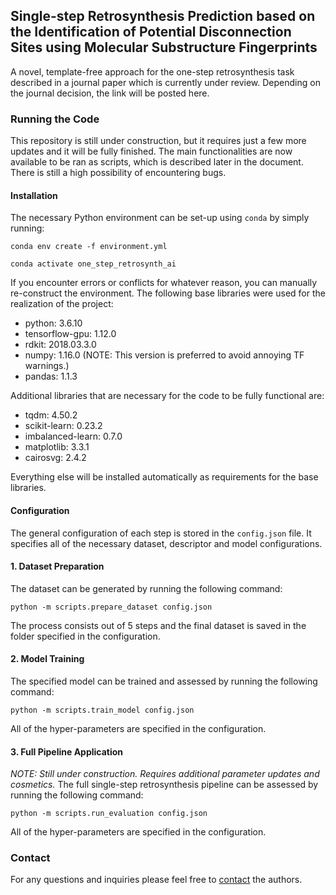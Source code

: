 ## Single-step Retrosynthesis Prediction based on the Identification of Potential Disconnection Sites using Molecular Substructure Fingerprints
A novel, template-free approach for the one-step retrosynthesis task described in a journal paper which is 
currently under review. Depending on the journal decision, the link will be posted here.

### Running the Code
This repository is still under construction, but it requires just a few more updates and it will be fully finished.
The main functionalities are now available to be ran as scripts, which is described later in the document.
There is still a high possibility of encountering bugs.  

#### Installation
The necessary Python environment can be set-up using ```conda``` by simply running:

```shell script
conda env create -f environment.yml
```
```shell script
conda activate one_step_retrosynth_ai
```

If you encounter errors or conflicts for whatever reason, you can manually re-construct the environment.
The following base libraries were used for the realization of the project:

* python: 3.6.10
* tensorflow-gpu: 1.12.0
* rdkit: 2018.03.3.0
* numpy: 1.16.0 (NOTE: This version is preferred to avoid annoying TF warnings.)
* pandas: 1.1.3

Additional libraries that are necessary for the code to be fully functional are:

* tqdm: 4.50.2
* scikit-learn: 0.23.2
* imbalanced-learn: 0.7.0
* matplotlib: 3.3.1
* cairosvg: 2.4.2

Everything else will be installed automatically as requirements for the base libraries.

#### Configuration
The general configuration of each step is stored in the ```config.json``` file.
It specifies all of the necessary dataset, descriptor and model configurations.

#### 1. Dataset Preparation
The dataset can be generated by running the following command:

```shell script
python -m scripts.prepare_dataset config.json
```
The process consists out of 5 steps and the final dataset is saved in the folder specified in the configuration. 

#### 2. Model Training
The specified model can be trained and assessed by running the following command:

```shell script
python -m scripts.train_model config.json
```
All of the hyper-parameters are specified in the configuration. 

#### 3. Full Pipeline Application
_NOTE: Still under construction. Requires additional parameter updates and cosmetics._
The full single-step retrosynthesis pipeline can be assessed by running the following command:

```shell script
python -m scripts.run_evaluation config.json
```
All of the hyper-parameters are specified in the configuration.

### Contact
For any questions and inquiries please feel free to [contact](mailto:hasic@cb.cs.titech.ac.jp) the authors.
